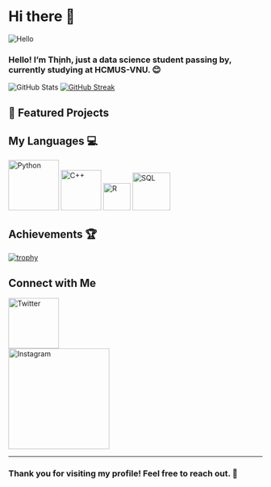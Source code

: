 # Hi there 👋

![Hello](https://media.giphy.com/media/v1.Y2lkPTc5MGI3NjExdWtzZzJuOXhpZ2tqaHNod3hmNml2OTk3Nmw1NW0zNWZ2aTE2bXE0byZlcD12MV9zdGlja2Vyc19zZWFyY2gmY3Q9cw/pr1dbVONbGeVvSiECh/giphy.gif)

### Hello! I’m Thịnh, just a data science student passing by, currently studying at HCMUS-VNU. 😊 

![GitHub Stats](https://github-readme-stats.vercel.app/api?username=Lizichu0100&show_icons=true&theme=github_dark&hide_border=true&card_width=350)
[![GitHub Streak](https://github-readme-streak-stats.herokuapp.com/?user=Lizichu&theme=github-dark-blue&hide_border=true&card_width=350)](https://git.io/streak-stats)

## 🚀 Featured Projects

### [](https://github.com/yourusername/awesomeproject)


## My Languages 💻
<div>
<img src="https://img.shields.io/badge/-Python-blue?style=flat-square&logo=python&logoColor=white" alt="Python" width="100"/>
<img src="https://img.shields.io/badge/-C++-00599C?style=flat-square&logo=c%2B%2B&logoColor=white" alt="C++" width="80"/>
<img src="https://img.shields.io/badge/-R-276DC3?style=flat-square&logo=r&logoColor=white" alt="R" width="54"/>
<img src="https://img.shields.io/badge/-SQL-orange?style=flat-square&logo=postgresql&logoColor=white" alt="SQL" width="75"/>
<div>


## Achievements 🏆
[![trophy](https://github-profile-trophy.vercel.app/?username=yourusername&theme=darkhub)](https://github.com/ryo-ma/github-profile-trophy)

## Connect with Me

<a href="https://twitter.com/Liziichu" target="_blank">
  <img src="https://img.shields.io/badge/X-%2312100E.svg?style=for-the-badge&logo=X&logoColor=white" alt="Twitter" width="100"/>
</a><br>

<a href="https://www.instagram.com/lizzy0100/" target="_blank">
  <img src="https://img.shields.io/badge/Instagram-purple?style=for-the-badge&logo=instagram&logoColor=white" alt="Instagram" width="200"/>
</a>


---
### Thank you for visiting my profile! Feel free to reach out. 🎉
